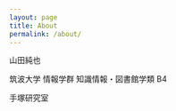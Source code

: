 ```yaml
---
layout: page
title: About
permalink: /about/
---
```


山田純也

筑波大学
情報学群
知識情報・図書館学類 B4

手塚研究室

<!-- Millikyl is a Jekyll theme based on Milligram, a small, clutter free CSS framework.

You can find the source code for the Millikyl theme at:
{% include icon-github.html username="fareez-ahamed" %} /
[jekyll-new](https://github.com/fareez-ahamed/millikyl)

You can find the source code for Jekyll at
{% include icon-github.html username="jekyll" %} /
[jekyll](https://github.com/jekyll/jekyll) -->
